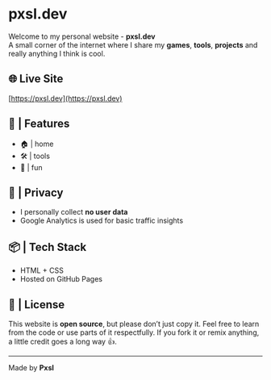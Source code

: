 # pxsl.dev

Welcome to my personal website - **pxsl.dev**  
A small corner of the internet where I share my **games**, **tools**, **projects** and really anything I think is cool.

## 🌐 Live Site
[https://pxsl.dev](https://pxsl.dev)

## 🚀 | Features
- 🏠 | home
- 🛠️ | tools
- 🎉 | fun

## 🔐 | Privacy
- I personally collect **no user data**
- Google Analytics is used for basic traffic insights

## 📦 | Tech Stack
- HTML + CSS
- Hosted on GitHub Pages

## 📜 | License
This website is **open source**, but please don’t just copy it.
Feel free to learn from the code or use parts of it respectfully.
If you fork it or remix anything, a little credit goes a long way 👍.

---

Made by **Pxsl**
